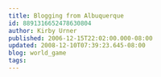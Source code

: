 ```yaml
---
title: Blogging from Albuquerque
id: 8891316652478630804
author: Kirby Urner
published: 2006-12-15T22:02:00.000-08:00
updated: 2008-12-10T07:39:23.645-08:00
blog: world_game
tags: 
---
```


